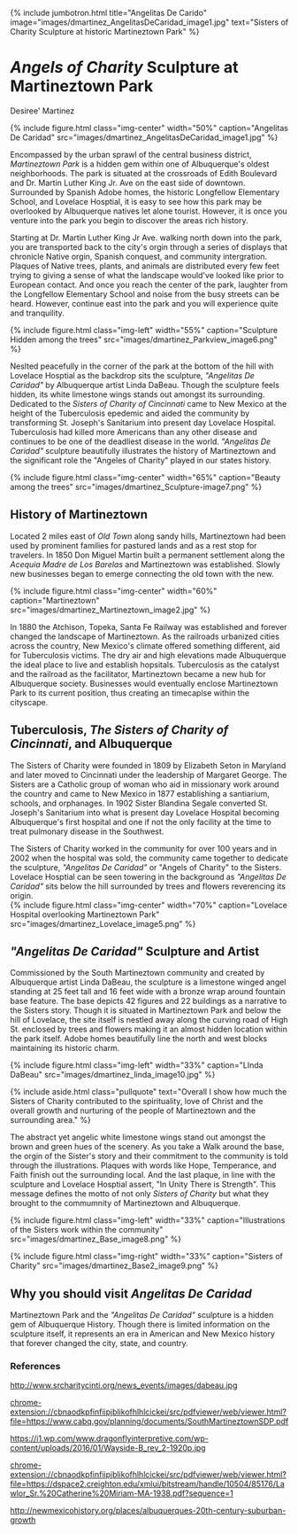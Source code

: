 ---
---

{% include jumbotron.html
title="Angelitas De Carido"
image="images/dmartinez_AngelitasDeCaridad_image1.jpg"
text="Sisters of Charity Sculpture at historic Martineztown Park"
%} 

# *Angels of Charity* Sculpture at Martineztown Park
Desiree' Martinez

{% include figure.html
  class="img-center"
  width="50%"
  caption="Angelitas De Caridad"
  src="images/dmartinez_AngelitasDeCaridad_image1.jpg"
%}

Encompassed by the urban sprawl of the central business district, *Martineztown Park* is a hidden gem within one of Albuquerque's oldest neighborhoods. The park is situated at the crossroads of Edith Boulevard and Dr. Martin Luther King Jr. Ave on the east side of downtown. Surrounded by Spanish Adobe homes, the historic Longfellow Elementary School, and Lovelace Hosptial, it is easy to see how this park may be overlooked by Albuquerque natives let alone tourist. However, it is once you venture into the park you begin to discover the areas rich history. 

Starting at Dr. Martin Luther King Jr Ave. walking north down into the park, you are transported back to the city's orgin through a series of displays that chronicle Native orgin, Spanish conquest, and community intergration. Plaques of Native trees, plants, and animals are distributed every few feet trying to giving a sense of what the landscape would've looked like prior to European contact. And once you reach the center of the park, laughter from the Longfellow Elementary School and noise from the busy streets can be heard. However, continue east into the park and you will experience quite and tranquility.  


{% include figure.html
  class="img-left"
  width="55%"
  caption="Sculpture Hidden among the trees"
  src="images/dmartinez_Parkview_image6.png"
%}

Neslted peacefully in the corner of the park at the bottom of the hill with Lovelace Hosptial as the backdrop sits the sculpture, *"Angelitas De Caridad"* by Albuquerque artist Linda DaBeau. Though the sculpture feels hidden, its white limestone wings stands out amongst its surrounding. Dedicated to the *Sisters of Charity of Cincinnati* came to New Mexico at the height of the Tuberculosis epedemic and aided the community by transforming St. Joseph's Sanitarium into present day Lovelace Hospital. Tuberculosis had killed more Americans than any other disease and continues to be one of the deadliest disease in the world. *"Angelitas De Caridad"* sculpture beautifully illustrates the history of Martineztown and the significant role the "Angeles of Charity" played in our states history.

{% include figure.html
  class="img-center"
  width="65%"
  caption="Beauty among the trees"
  src="images/dmartinez_Sculpture-image7.png"
%}

## History of Martineztown

Located 2 miles east of *Old Town* along sandy hills, Martineztown had been used by prominent families for pastured lands and as a rest stop for travelers. In 1850 Don Miguel Martin built a permanent settlement along the *Acequia Madre de Los Barelas* and Martineztown was established. Slowly new businesses began to emerge connecting the old town with the new.


{% include figure.html
  class="img-center"
  width="60%"
  caption="Martineztown"
  src="images/dmartinez_Martineztown_image2.jpg"
%}

In 1880 the Atchison, Topeka, Santa Fe Railway was established and forever changed the landscape of Martineztown. As the railroads urbanized cities across the country, New Mexico's climate offered something different, aid for Tuberculosis victims. The dry air and high elevations made Albuquerque the ideal place to live and establish hopsitals. Tuberculosis as the catalyst and the railroad as the facilitator, Martineztown became a new hub for Albuquerque society. Businesses would eventually enclose Martineztown Park to its current position, thus creating an timecaplse within the cityscape.  

## Tuberculosis, _The Sisters of Charity of Cincinnati_, and Albuquerque

The Sisters of Charity were founded in 1809 by Elizabeth Seton in Maryland and later moved to Cincinnati under the leadership of Margaret George. The Sisters are a Catholic group of woman who aid in missionary work around the country and came to New Mexico in 1877 establishing a santiarium, schools, and orphanages. In 1902 Sister Blandina Segale converted St. Joseph's Sanitarium into what is present day Lovelace Hospital becoming Albuquerque's first hospital and one if not the only facility at the time to treat pulmonary disease in the Southwest. 

The Sisters of Charity worked in the community for over 100 years and in 2002 when the hospital was sold, the community came together to dedicate the sculpture, *"Angelitas De Caridad"* or "Angels of Charity" to the Sisters. Lovelace Hosptial can be seen towering in the background as *"Angelitas De Caridad"* sits below the hill surrounded by trees and flowers reverencing its origin.  
{% include figure.html
  class="img-center"
  width="70%"
  caption="Lovelace Hospital overlooking Martineztown Park"
  src="images/dmartinez_Lovelace_image5.png"
%}

## *"Angelitas De Caridad"* Sculpture and Artist

Commissioned by the South Martineztown community and created by Albuquerque artist Linda DaBeau, the sculpture is a limestone winged angel standing at 25 feet tall and 16 feet wide with a bronze wrap around fountain base feature. The base depicts 42 figures and 22 buildings as a narrative to the Sisters story. Though it is situated in Martineztown Park and below the hill of Lovelace, the site itself is nestled away along the curving road of High St. enclosed by trees and flowers making it an almost hidden location within the park itself. Adobe homes beautifully line the north and west blocks maintaining its historic charm.   

{% include figure.html
  class="img-left"
  width="33%"
  caption="LInda DaBeau"
  src="images/dmartinez_linda_image10.jpg"
%}

{% include aside.html
  class="pullquote"
  text="Overall I show how much the Sisters of Charity contributed to the spirituality, love of Christ and the overall growth and nurturing of the people of Martineztown and the surrounding area." %}
  
The abstract yet angelic white limestone wings stand out amongst the brown and green hues of the scenery. As you take a Walk around the base, the orgin of the Sister's story and their commitment to the community is told through the illustrations. Plaques with words like Hope, Temperance, and Faith finish out the surrounding local. And the last plaque, in line with the sculpture and Lovelace Hosptial assert, "In Unity There is Strength". This message defines the motto of not only *Sisters of Charity* but what they brought to the commumnity of Martineztown and Albuquerque.


 {% include figure.html
  class="img-left"
  width="33%"
  caption="Illustrations of the Sisters work within the community"
  src="images/dmartinez_Base_image8.png"
%}


{% include figure.html
  class="img-right"
  width="33%"
  caption="Sisters of Charity"
  src="images/dmartinez_Base2_image9.png"
%}

## Why you should visit *Angelitas De Caridad* 
Martineztown Park and the *"Angelitas De Caridad"* sculpture is a hidden gem of Albuquerque History. Though there is limited information on the sculpture itself, it represents an era in American and New Mexico history that forever changed the city, state, and country.  

### References
<http://www.srcharitycinti.org/news_events/images/dabeau.jpg>

<chrome-extension://cbnaodkpfinfiipjblikofhlhlcickei/src/pdfviewer/web/viewer.html?file=https://www.cabq.gov/planning/documents/SouthMartineztownSDP.pdf>

<https://i1.wp.com/www.dragonflyinterpretive.com/wp-content/uploads/2016/01/Wayside-B_rev_2-1920p.jpg>

<chrome-extension://cbnaodkpfinfiipjblikofhlhlcickei/src/pdfviewer/web/viewer.html?file=https://dspace2.creighton.edu/xmlui/bitstream/handle/10504/85176/Lawlor_Sr.%20Catherine%20Miriam-MA-1938.pdf?sequence=1>

<http://newmexicohistory.org/places/albuquerques-20th-century-suburban-growth>
